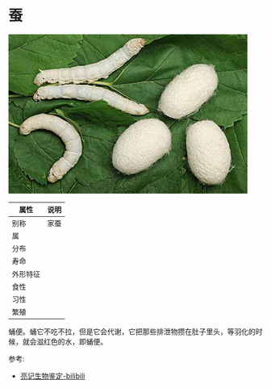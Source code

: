 # 蚕

![](01.jpeg)

|属性|说明|
| ---- | ---- |
| 别称| 家蚕|
| 属||
| 分布||
| 寿命||
| 外形特征||
| 食性||
| 习性||
| 繁殖||

蛹便。蛹它不吃不拉，但是它会代谢，它把那些排泄物攒在肚子里头，等羽化的时候，就会滋红色的水，即蛹便。

参考:
- [亮记生物鉴定-bilibili](https://www.bilibili.com/video/BV1RK411t7WS/?share_source=copy_web&vd_source=fcf7bbddc2ffd7f073481728ff8f0f3c)
